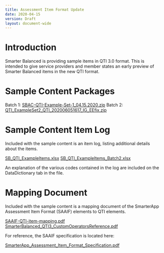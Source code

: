 ```yaml
---
title: Assessment Item Format Update
date: 2020-04-15
version: Draft
layout: document-wide
---
```


# Introduction

Smarter Balanced is providing sample items in QTI 3.0 format. This is intended to give service providers and member states an early preview of Smarter Balanced items in the new QTI format.

# Sample Content Packages

Batch 1: [SBAC-QTI-Example-Set-1_04.15.2020.zip](http://www.smarterapp.org/documents/SBAC-QTI-Example-Set-1_04.15.2020.zip)
Batch 2: [QTI_ExampleSet2_QTI_202006051617_IG_EEfix.zip](http://download.smarterbalanced.org/QTI3/QTI_ExampleSet2_QTI_202006051617_IG_EEfix.zip)

# Sample Content Item Log

Included with the sample content is an item log, listing additional details about the items. 

[SB_QTI_ExampleItems.xlsx](http://www.smarterapp.org/documents/SB_QTI_ExampleItems.xlsx)
[SB_QTI_ExampleItems_Batch2.xlsx](http://www.smarterapp.org/documents/SB_QTI_ExampleItems_Batch2.xlsx)


An explanation of the various codes contained in the log are included on the DataDictionary tab in the file.

# Mapping Document

Included with the sample content is a mapping document of the SmarterApp Assessment Item Format (SAAIF) elements to QTI elements. 

[SAAIF-QTI-item-mapping.pdf](http://www.smarterapp.org/documents/SAAIF-QTI-item-mapping.pdf)
[SmarterBalanced_QTI3_CustomOperatorsReference.pdf](http://www.smarterapp.org/documents/SmarterBalanced_QTI3_CustomOperatorsReference.pdf)

For reference, the SAAIF specification is located here:

[SmarterApp_Assessment_Item_Format_Specification.pdf](http://www.smarterapp.org/documents/SmarterApp_Assessment_Item_Format_Specification.pdf)


